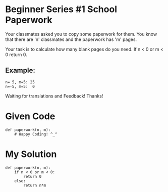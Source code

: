 # Beginner Series #1 School Paperwork

Your classmates asked you to copy some paperwork for them. You know that there are 'n' classmates and the paperwork has 'm' pages.

Your task is to calculate how many blank pages do you need. If n < 0 or m < 0 return 0.

## Example:
```{python}
n= 5, m=5: 25
n=-5, m=5:  0
```
Waiting for translations and Feedback! Thanks!

# Given Code
```{python}
def paperwork(n, m):
    # Happy Coding! ^_^
```

# My Solution
```{python}
def paperwork(n, m):
    if n < 0 or m < 0:
        return 0
    else:
        return n*m
```
